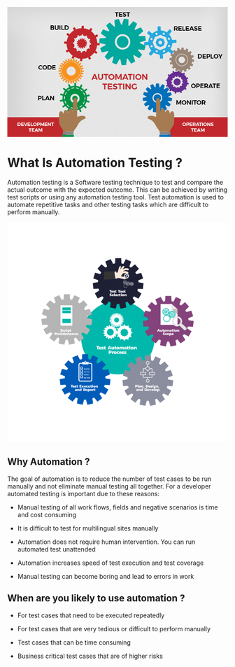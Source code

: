 ![Automation Logo](automation-testing-image.jpg)
# What Is Automation Testing ? 

Automation testing is a Software testing technique to test and compare the actual outcome with the expected outcome. 
This can be achieved by writing test scripts or using any automation testing tool. Test automation is used to automate repetitive tasks
and other testing tasks which are difficult to perform manually.

![Automation Logo](Test-automation-Process-768x768.png)
## Why Automation ? 
The goal of automation is to reduce the number of test cases to be run manually and not eliminate 
manual testing all together. For a developer automated testing is important due to these reasons: 

* Manual testing of all work flows, fields and negative scenarios is time and cost consuming

* It is difficult to test for multilingual sites manually 

* Automation does not require human intervention. You can run automated test unattended

* Automation increases speed of test execution and test coverage  

* Manual testing can become boring and lead to errors in work


## When are you likely to use automation ? 

* For test cases that need to be executed repeatedly

* For test cases that are very tedious or difficult to perform manually

* Test cases that can be time consuming 

* Business critical test cases that are of higher risks 
